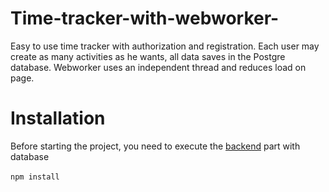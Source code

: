 # Time-tracker-with-webworker-
Easy to use time tracker with authorization and registration. Each user may create as many activities as he wants, all data saves in the Postgre database. Webworker uses an independent thread and reduces load on page.
# Installation
Before starting the project, you need to execute the <a href="https://github.com/Vladyslav0060/time-manager-back" target="_blank">backend</a> part with database<br/><br/>
<code>npm install</code>
